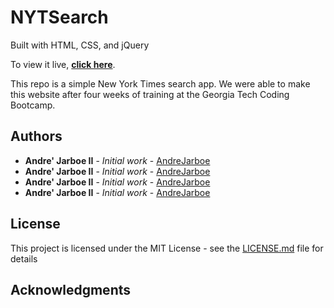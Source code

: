 # NYTSearch
Built with HTML, CSS, and jQuery

To view it live, **[click here]()**.

This repo is a simple New York Times search app. We were able to make this website after four weeks of training at the Georgia Tech Coding Bootcamp. 

## Authors

* **Andre' Jarboe II** - *Initial work* - [AndreJarboe](https://github.com/andrejarboe)
* **Andre' Jarboe II** - *Initial work* - [AndreJarboe](https://github.com/andrejarboe)
* **Andre' Jarboe II** - *Initial work* - [AndreJarboe](https://github.com/andrejarboe)
* **Andre' Jarboe II** - *Initial work* - [AndreJarboe](https://github.com/andrejarboe)

## License

This project is licensed under the MIT License - see the [LICENSE.md](LICENSE.md) file for details

## Acknowledgments
